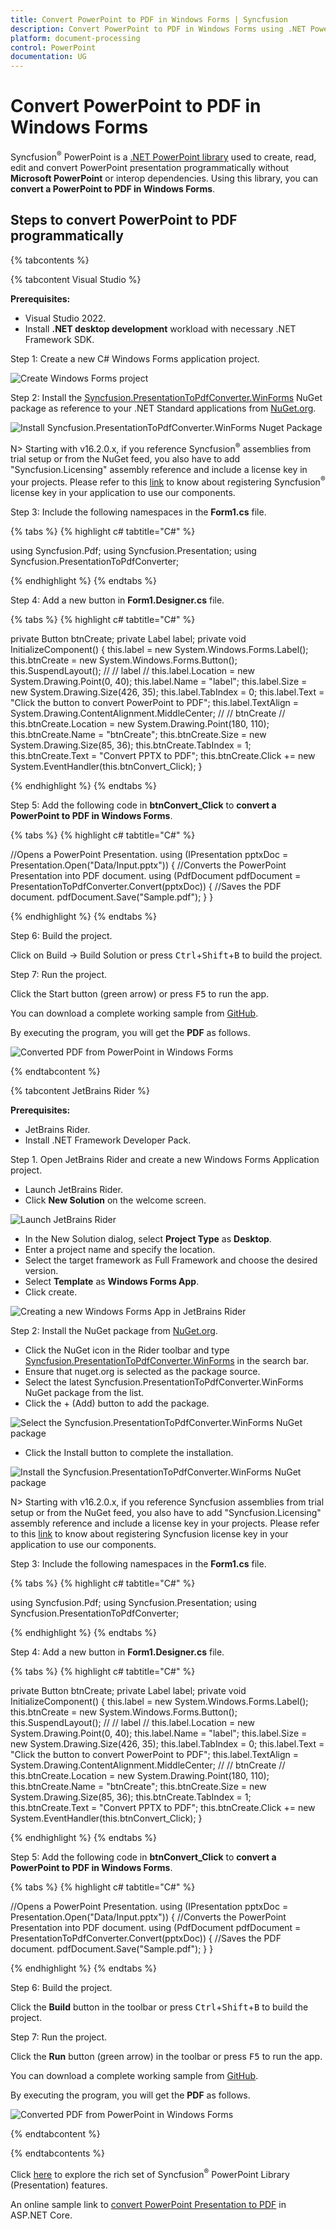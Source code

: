 ```yaml
---
title: Convert PowerPoint to PDF in Windows Forms | Syncfusion
description: Convert PowerPoint to PDF in Windows Forms using .NET PowerPoint library (Presentation) without Microsoft PowerPoint or interop dependencies.
platform: document-processing
control: PowerPoint
documentation: UG
---
```


# Convert PowerPoint to PDF in Windows Forms

Syncfusion<sup>&reg;</sup> PowerPoint is a [.NET PowerPoint library](https://www.syncfusion.com/document-processing/powerpoint-framework/net) used to create, read, edit and convert PowerPoint presentation programmatically without **Microsoft PowerPoint** or interop dependencies. Using this library, you can **convert a PowerPoint to PDF in Windows Forms**.

## Steps to convert PowerPoint to PDF programmatically

{% tabcontents %}

{% tabcontent Visual Studio %}

**Prerequisites:**

* Visual Studio 2022.
* Install **.NET desktop development** workload with necessary .NET Framework SDK.

Step 1: Create a new C# Windows Forms application project.

![Create Windows Forms project](Workingwith-Windows/Project-Open-and-Save.png)

Step 2: Install the [Syncfusion.PresentationToPdfConverter.WinForms](https://www.nuget.org/packages/Syncfusion.PresentationToPdfConverter.WinForms) NuGet package as reference to your .NET Standard applications from [NuGet.org](https://www.nuget.org/).

![Install Syncfusion.PresentationToPdfConverter.WinForms Nuget Package](Workingwith-Windows/Nuget-Package-PPTXtoPDF.png)

N> Starting with v16.2.0.x, if you reference Syncfusion<sup>&reg;</sup> assemblies from trial setup or from the NuGet feed, you also have to add "Syncfusion.Licensing" assembly reference and include a license key in your projects. Please refer to this [link](https://help.syncfusion.com/common/essential-studio/licensing/overview) to know about registering Syncfusion<sup>&reg;</sup> license key in your application to use our components.

Step 3: Include the following namespaces in the **Form1.cs** file.

{% tabs %}
{% highlight c# tabtitle="C#" %}

using Syncfusion.Pdf;
using Syncfusion.Presentation;
using Syncfusion.PresentationToPdfConverter;

{% endhighlight %}
{% endtabs %}

Step 4: Add a new button in **Form1.Designer.cs** file.

{% tabs %}
{% highlight c# tabtitle="C#" %}

private Button btnCreate;
private Label label;
private void InitializeComponent()
{
    this.label = new System.Windows.Forms.Label();
    this.btnCreate = new System.Windows.Forms.Button();
    this.SuspendLayout();
    // 
    // label
    // 
    this.label.Location = new System.Drawing.Point(0, 40);
    this.label.Name = "label";
    this.label.Size = new System.Drawing.Size(426, 35);
    this.label.TabIndex = 0;
    this.label.Text = "Click the button to convert PowerPoint to PDF";
    this.label.TextAlign = System.Drawing.ContentAlignment.MiddleCenter;
    // 
    // btnCreate
    // 
    this.btnCreate.Location = new System.Drawing.Point(180, 110);
    this.btnCreate.Name = "btnCreate";
    this.btnCreate.Size = new System.Drawing.Size(85, 36);
    this.btnCreate.TabIndex = 1;
    this.btnCreate.Text = "Convert PPTX to PDF";
    this.btnCreate.Click += new System.EventHandler(this.btnConvert_Click);
}

{% endhighlight %}
{% endtabs %}

Step 5: Add the following code in **btnConvert_Click** to **convert a PowerPoint to PDF in Windows Forms**.

{% tabs %}
{% highlight c# tabtitle="C#" %}

//Opens a PowerPoint Presentation.
using (IPresentation pptxDoc = Presentation.Open("Data/Input.pptx"))
{
    //Converts the PowerPoint Presentation into PDF document.
    using (PdfDocument pdfDocument = PresentationToPdfConverter.Convert(pptxDoc))
    {
        //Saves the PDF document.
        pdfDocument.Save("Sample.pdf");
    }
}

{% endhighlight %}
{% endtabs %}

Step 6: Build the project.

Click on Build → Build Solution or press <kbd>Ctrl</kbd>+<kbd>Shift</kbd>+<kbd>B</kbd> to build the project.

Step 7: Run the project.

Click the Start button (green arrow) or press <kbd>F5</kbd> to run the app.

You can download a complete working sample from [GitHub](https://github.com/SyncfusionExamples/PowerPoint-Examples/tree/master/PPTX-to-PDF-conversion/Convert-PowerPoint-presentation-to-PDF/WindowForms).

By executing the program, you will get the **PDF** as follows.

![Converted PDF from PowerPoint in Windows Forms](PPTXtoPDF_images/Output_PowerPoint_Presentation_to-PDF.png)

{% endtabcontent %}

{% tabcontent JetBrains Rider %}

**Prerequisites:**

* JetBrains Rider.
* Install .NET Framework Developer Pack.

Step 1. Open JetBrains Rider and create a new Windows Forms Application project.
* Launch JetBrains Rider.
* Click **New Solution** on the welcome screen.

![Launch JetBrains Rider](Windows-Forms_images/Launch-JetBrains-Rider.png)

* In the New Solution dialog, select **Project Type** as **Desktop**.
* Enter a project name and specify the location.
* Select the target framework as Full Framework and choose the desired version.
* Select **Template** as **Windows Forms App**.
* Click create.

![Creating a new Windows Forms App in JetBrains Rider](Windows-Forms_images/Create-WindowsForms-sample.png)

Step 2: Install the NuGet package from [NuGet.org](https://www.nuget.org/).
* Click the NuGet icon in the Rider toolbar and type [Syncfusion.PresentationToPdfConverter.WinForms](https://www.nuget.org/packages/Syncfusion.PresentationToPdfConverter.WinForms/) in the search bar.
* Ensure that nuget.org is selected as the package source.
* Select the latest Syncfusion.PresentationToPdfConverter.WinForms NuGet package from the list.
* Click the + (Add) button to add the package.

![Select the Syncfusion.PresentationToPdfConverter.WinForms NuGet package](Windows-Forms_images/Search-Syncfusion.PresentationToPdfConverter.WinForms-NuGet.png)

* Click the Install button to complete the installation.

![Install the Syncfusion.PresentationToPdfConverter.WinForms NuGet package](Windows-Forms_images/Install-Syncfusion.PresentationToPdfConverter.WinForms-NuGet.png)

N> Starting with v16.2.0.x, if you reference Syncfusion assemblies from trial setup or from the NuGet feed, you also have to add "Syncfusion.Licensing" assembly reference and include a license key in your projects. Please refer to this [link](https://help.syncfusion.com/common/essential-studio/licensing/overview) to know about registering Syncfusion license key in your application to use our components.

Step 3: Include the following namespaces in the **Form1.cs** file.

{% tabs %}
{% highlight c# tabtitle="C#" %}

using Syncfusion.Pdf;
using Syncfusion.Presentation;
using Syncfusion.PresentationToPdfConverter;

{% endhighlight %}
{% endtabs %}

Step 4: Add a new button in **Form1.Designer.cs** file.

{% tabs %}
{% highlight c# tabtitle="C#" %}

private Button btnCreate;
private Label label;
private void InitializeComponent()
{
    this.label = new System.Windows.Forms.Label();
    this.btnCreate = new System.Windows.Forms.Button();
    this.SuspendLayout();
    // 
    // label
    // 
    this.label.Location = new System.Drawing.Point(0, 40);
    this.label.Name = "label";
    this.label.Size = new System.Drawing.Size(426, 35);
    this.label.TabIndex = 0;
    this.label.Text = "Click the button to convert PowerPoint to PDF";
    this.label.TextAlign = System.Drawing.ContentAlignment.MiddleCenter;
    // 
    // btnCreate
    // 
    this.btnCreate.Location = new System.Drawing.Point(180, 110);
    this.btnCreate.Name = "btnCreate";
    this.btnCreate.Size = new System.Drawing.Size(85, 36);
    this.btnCreate.TabIndex = 1;
    this.btnCreate.Text = "Convert PPTX to PDF";
    this.btnCreate.Click += new System.EventHandler(this.btnConvert_Click);
}

{% endhighlight %}
{% endtabs %}

Step 5: Add the following code in **btnConvert_Click** to **convert a PowerPoint to PDF in Windows Forms**.

{% tabs %}
{% highlight c# tabtitle="C#" %}

//Opens a PowerPoint Presentation.
using (IPresentation pptxDoc = Presentation.Open("Data/Input.pptx"))
{
    //Converts the PowerPoint Presentation into PDF document.
    using (PdfDocument pdfDocument = PresentationToPdfConverter.Convert(pptxDoc))
    {
        //Saves the PDF document.
        pdfDocument.Save("Sample.pdf");
    }
}

{% endhighlight %}
{% endtabs %}

Step 6: Build the project.

Click the **Build** button in the toolbar or press <kbd>Ctrl</kbd>+<kbd>Shift</kbd>+<kbd>B</kbd> to build the project.

Step 7: Run the project.

Click the **Run** button (green arrow) in the toolbar or press <kbd>F5</kbd> to run the app.

You can download a complete working sample from [GitHub](https://github.com/SyncfusionExamples/PowerPoint-Examples/tree/master/PPTX-to-PDF-conversion/Convert-PowerPoint-presentation-to-PDF/WindowForms).

By executing the program, you will get the **PDF** as follows.

![Converted PDF from PowerPoint in Windows Forms](PPTXtoPDF_images/Output_PowerPoint_Presentation_to-PDF.png)

{% endtabcontent %}

{% endtabcontents %}

Click [here](https://www.syncfusion.com/document-processing/powerpoint-framework/net) to explore the rich set of Syncfusion<sup>&reg;</sup> PowerPoint Library (Presentation) features. 

An online sample link to [convert PowerPoint Presentation to PDF](https://ej2.syncfusion.com/aspnetcore/PowerPoint/PPTXToPDF#/material3) in ASP.NET Core. 